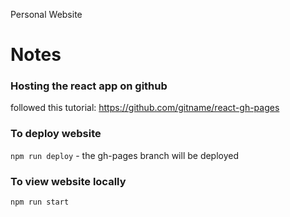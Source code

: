 Personal Website

# Notes

### Hosting the react app on github
followed this tutorial: https://github.com/gitname/react-gh-pages

### To deploy website
`npm run deploy` - the gh-pages branch will be deployed

### To view website locally
`npm run start`